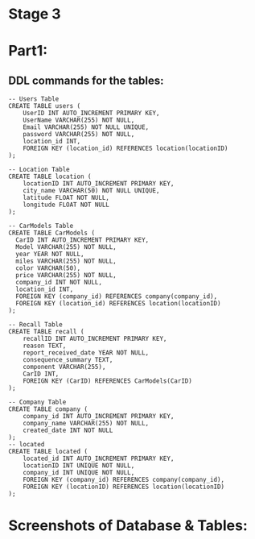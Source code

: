# Stage 3
# Part1:

## DDL commands for the tables:
    -- Users Table
    CREATE TABLE users (
        UserID INT AUTO_INCREMENT PRIMARY KEY,
        UserName VARCHAR(255) NOT NULL,
        Email VARCHAR(255) NOT NULL UNIQUE,
        password VARCHAR(255) NOT NULL,
        location_id INT,
        FOREIGN KEY (location_id) REFERENCES location(locationID)
    );
    
    -- Location Table
    CREATE TABLE location (
        locationID INT AUTO_INCREMENT PRIMARY KEY,
        city_name VARCHAR(50) NOT NULL UNIQUE,
        latitude FLOAT NOT NULL,
        longitude FLOAT NOT NULL
    );
    
    -- CarModels Table
    CREATE TABLE CarModels (
      CarID INT AUTO_INCREMENT PRIMARY KEY,
      Model VARCHAR(255) NOT NULL,
      year YEAR NOT NULL,
      miles VARCHAR(255) NOT NULL,
      color VARCHAR(50),
      price VARCHAR(255) NOT NULL,
      company_id INT NOT NULL,
      location_id INT,
      FOREIGN KEY (company_id) REFERENCES company(company_id),
      FOREIGN KEY (location_id) REFERENCES location(locationID)
    );
    
    -- Recall Table
    CREATE TABLE recall (
        recallID INT AUTO_INCREMENT PRIMARY KEY,
        reason TEXT,
        report_received_date YEAR NOT NULL,
        consequence_summary TEXT,
        component VARCHAR(255),
        CarID INT,
        FOREIGN KEY (CarID) REFERENCES CarModels(CarID)
    );
    
    -- Company Table
    CREATE TABLE company (
        company_id INT AUTO_INCREMENT PRIMARY KEY,
        company_name VARCHAR(255) NOT NULL,
        created_date INT NOT NULL
    );
    -- located
    CREATE TABLE located (
        located_id INT AUTO_INCREMENT PRIMARY KEY,
        locationID INT UNIQUE NOT NULL,
        company_id INT UNIQUE NOT NULL,
        FOREIGN KEY (company_id) REFERENCES company(company_id),
        FOREIGN KEY (locationID) REFERENCES location(locationID)
    );
# Screenshots of Database & Tables:
